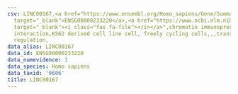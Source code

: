 ```yaml
---
csv: LINC00167,<a href="https://www.ensembl.org/Homo_sapiens/Gene/Summary?db=core;g=ENSG00000233220"
  target="_blank">ENSG00000233220</a>,<a href="https://www.ncbi.nlm.nih.gov/pubmed/23959860"
  target="_blank"><i class="fas fa-file"></i></a>",chromatin immunoprecipitation assay,direct
  interaction,K562 derived cell line cell, freely cycling cells,,,transcriptional
  regulation,
data_alias: LINC00167
data_id: ENSG00000233220
data_numevidence: 1
data_species: Homo sapiens
data_taxid: '9606'
title: LINC00167
---
```

